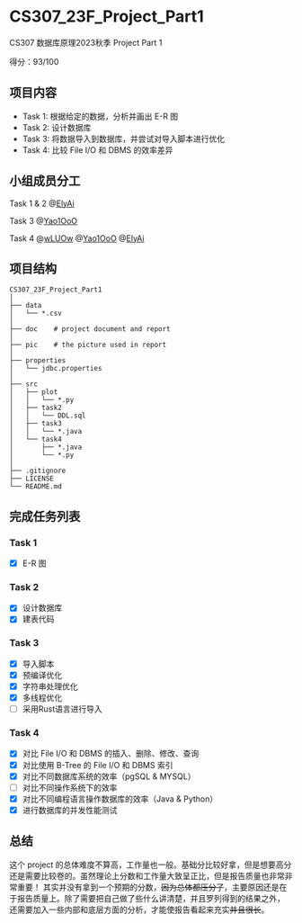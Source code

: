 # CS307_23F_Project_Part1
CS307 数据库原理2023秋季 Project Part 1

得分：93/100


## 项目内容

- Task 1: 根据给定的数据，分析并画出 E-R 图
- Task 2: 设计数据库
- Task 3: 将数据导入到数据库，并尝试对导入脚本进行优化
- Task 4: 比较 File I/O 和 DBMS 的效率差异



## 小组成员分工

Task 1 & 2  @[ElyAi](https://github.com/ElyAi)

Task 3  @[Yao1OoO](https://github.com/Yao1OoO)

Task 4  @[wLUOw](https://github.com/wLUOw) @[Yao1OoO](https://github.com/Yao1OoO) @[ElyAi](https://github.com/ElyAi)



## 项目结构

```
CS307_23F_Project_Part1
│
├── data
│   └── *.csv
│
├── doc    # project document and report
│
├── pic    # the picture used in report
│
├── properties
│   └── jdbc.properties
│
├── src
│   ├── plot
│   │   └── *.py
│   ├── task2
│   │   └── DDL.sql
│   ├── task3
│   │   └── *.java
│   └── task4
│       ├── *.java
│       └── *.py
│
├── .gitignore
├── LICENSE
└── README.md
```



## 完成任务列表

### Task 1

- [x] E-R 图

### Task 2

- [x] 设计数据库
- [x] 建表代码

### Task 3

- [x] 导入脚本
- [x] 预编译优化
- [x] 字符串处理优化
- [x] 多线程优化
- [ ] 采用Rust语言进行导入

### Task 4

- [x] 对比 File I/O 和 DBMS 的插入、删除、修改、查询
- [x] 对比使用 B-Tree 的 File I/O 和 DBMS 索引
- [x] 对比不同数据库系统的效率（pgSQL & MYSQL）
- [ ] 对比不同操作系统下的效率
- [x] 对比不同编程语言操作数据库的效率（Java & Python）
- [x] 进行数据库的并发性能测试

## 总结

这个 project 的总体难度不算高，工作量也一般。基础分比较好拿，但是想要高分还是需要比较卷的。虽然理论上分数和工作量大致呈正比，但是报告质量也非常非常重要！
其实并没有拿到一个预期的分数，~~因为总体都压分了~~，主要原因还是在于报告质量上。除了需要把自己做了些什么讲清楚，并且罗列得到的结果之外，
还需要加入一些内部和底层方面的分析，才能使报告看起来充实~~并且很长~~。
